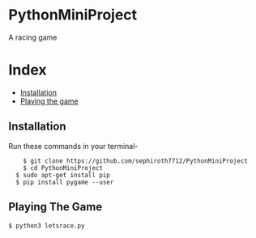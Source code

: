 # PythonMiniProject
A racing game

# Index
+ [Installation](#installation)
+ [Playing the game](#running)

## Installation<a name="installation"></a>
Run these commands in your terminal- 
```
	$ git clone https://github.com/sephiroth7712/PythonMiniProject
	$ cd PythonMiniProject
  $ sudo apt-get install pip
  $ pip install pygame --user
```
  
## Playing The Game<a name="running"></a>
```
$ python3 letsrace.py
```
